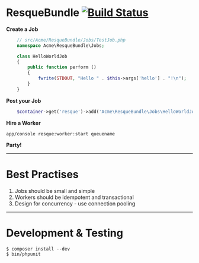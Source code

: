 # ResqueBundle [![Build Status](https://travis-ci.org/ShonM/ResqueBundle.png?branch=master)](https://travis-ci.org/ShonM/ResqueBundle)

**Create a Job**

```php
    // src/Acme/ResqueBundle/Jobs/TestJob.php
    namespace Acme\ResqueBundle\Jobs;

    class HelloWorldJob
    {
        public function perform ()
        {
            fwrite(STDOUT, "Hello " . $this->args['hello'] . "!\n");
        }
    }
```

**Post your Job**

```php
    $container->get('resque')->add('Acme\ResqueBundle\Jobs\HelloWorldJob', 'queuename', array('hello' => 'world'));
```

**Hire a Worker**

```app/console resque:worker:start queuename```

**Party!**

---

# Best Practises

 1. Jobs should be small and simple
 2. Workers should be idempotent and transactional
 3. Design for concurrency - use connection pooling

---

# Development & Testing

```
$ composer install --dev
$ bin/phpunit
```
